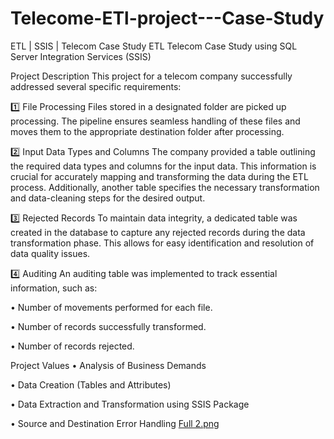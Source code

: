 # Telecome-ETl-project---Case-Study
ETL | SSIS | Telecom Case Study ETL Telecom Case Study using SQL Server Integration Services (SSIS)

Project Description This project for a telecom company successfully addressed several specific requirements:

1️⃣ File Processing Files stored in a designated folder are picked up processing. The pipeline ensures seamless handling of these files and moves them to the appropriate destination folder after processing.

2️⃣ Input Data Types and Columns The company provided a table outlining the required data types and columns for the input data. This information is crucial for accurately mapping and transforming the data during the ETL process. Additionally, another table specifies the necessary transformation and data-cleaning steps for the desired output.

3️⃣ Rejected Records To maintain data integrity, a dedicated table was created in the database to capture any rejected records during the data transformation phase. This allows for easy identification and resolution of data quality issues.

4️⃣ Auditing An auditing table was implemented to track essential information, such as:

• Number of movements performed for each file.

• Number of records successfully transformed.

• Number of records rejected.

Project Values • Analysis of Business Demands

• Data Creation (Tables and Attributes)

• Data Extraction and Transformation using SSIS Package

• Source and Destination Error Handling
[Full 2.png](https://github.com/mahmoudfarahat98/Telecome-ETl-project---Case-Study/blob/365b6c94cdb9b248f35cddb4957a1b99f75aae23/Full.png)
